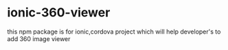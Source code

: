 # ionic-360-viewer
this npm package is for ionic,cordova project which will help developer's to add 360 image viewer
